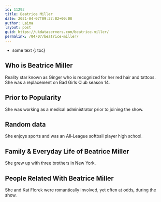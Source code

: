 ```yaml
---
id: 11293
title: Beatrice Miller
date: 2021-04-07T09:37:02+00:00
author: Laima
layout: post
guid: https://ukdataservers.com/beatrice-miller/
permalink: /04/07/beatrice-miller/
---
```


* some text
{: toc}


## Who is Beatrice Miller
                  
                  
                  
Reality star known as Ginger who is recognized for her red hair and tattoos. She was a replacement on Bad Girls Club season 14.
                  
              
            
              
            
                
                
                
## Prior to Popularity
                  
                  
                  
She was working as a medical administrator prior to joining the show.
                  
              
            
              
            
                
                
                
## Random data
                  
                  
                  
She enjoys sports and was an All-League softball player high school.
                  
              
            
              
            
                
                
                
## Family & Everyday Life of Beatrice Miller
                  
                  
                  
She grew up with three brothers in New York.
                  
              
            
              
            
                
                
                
## People Related With Beatrice Miller
                  
                  
                  
She and Kat Florek were romantically involved, yet often at odds, during the show.
                  
              
            
              
            
                
              
            
              
              
            
            
              
            
          
          
          